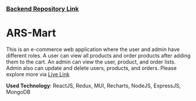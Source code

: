 ### [Backend Repository Link](https://github.com/Arifur-Rahaman/ars-mart-server)

# ARS-Mart  
This is an e-commerce web application where the user and admin have different
roles. A user can view all products and order products after adding them to the cart.
An admin can view the user, product, and order lists. Admin also can update and delete users,
products, and orders. Please explore more via [Live Link](https://ars-mart.onrender.com/)

**Used Technology**: ReactJS, Redux, MUI, Recharts, NodeJS, ExpressJS, MongoDB
